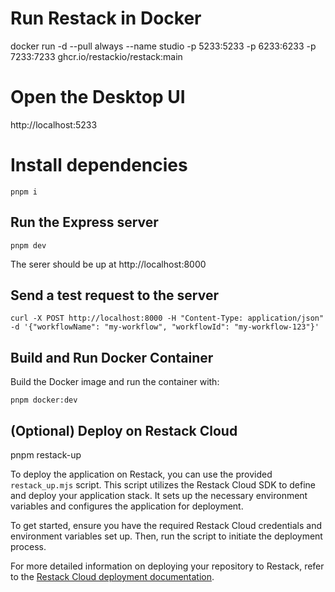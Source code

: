 # Run Restack in Docker
docker run -d --pull always --name studio -p 5233:5233 -p 6233:6233 -p 7233:7233 ghcr.io/restackio/restack:main

# Open the Desktop UI
http://localhost:5233

# Install dependencies

```
pnpm i
```

## Run the Express server

```
pnpm dev
```

The serer should be up at http://localhost:8000

## Send a test request to the server

```
curl -X POST http://localhost:8000 -H "Content-Type: application/json" -d '{"workflowName": "my-workflow", "workflowId": "my-workflow-123"}'
```

## Build and Run Docker Container

Build the Docker image and run the container with:

```
pnpm docker:dev
```

## (Optional) Deploy on Restack Cloud

pnpm restack-up

To deploy the application on Restack, you can use the provided `restack_up.mjs` script. This script utilizes the Restack Cloud SDK to define and deploy your application stack. It sets up the necessary environment variables and configures the application for deployment. 

To get started, ensure you have the required Restack Cloud credentials and environment variables set up. Then, run the script to initiate the deployment process. 

For more detailed information on deploying your repository to Restack, refer to the [Restack Cloud deployment documentation](https://docs.restack.io/restack-cloud/deployrepo).
